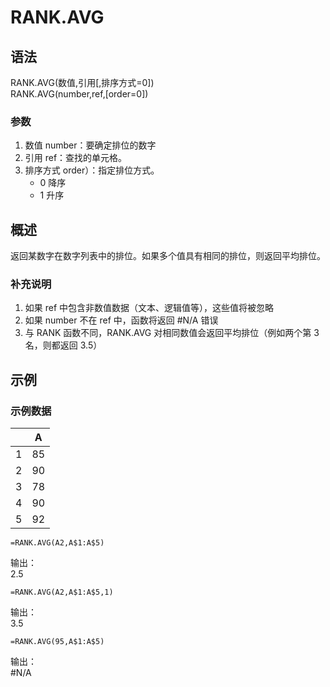 # RANK.AVG

## 语法

RANK.AVG(数值,引用[,排序方式=0])  
RANK.AVG(number,ref,[order=0])

### 参数

1. 数值 number：要确定排位的数字
2. 引用 ref：查找的单元格。
3. 排序方式 order）：指定排位方式。
    - 0 降序
    - 1 升序

## 概述

返回某数字在数字列表中的排位。如果多个值具有相同的排位，则返回平均排位。

### 补充说明

1. 如果 ref 中包含非数值数据（文本、逻辑值等），这些值将被忽略
2. 如果 number 不在 ref 中，函数将返回 #N/A 错误
3. 与 RANK 函数不同，RANK.AVG 对相同数值会返回平均排位（例如两个第 3 名，则都返回 3.5）

## 示例

### 示例数据

|     | A   |
| --- | --- |
| 1   | 85  |
| 2   | 90  |
| 3   | 78  |
| 4   | 90  |
| 5   | 92  |

```excel
=RANK.AVG(A2,A$1:A$5)
```

输出：  
2.5

```excel
=RANK.AVG(A2,A$1:A$5,1)
```

输出：  
3.5

```excel
=RANK.AVG(95,A$1:A$5)
```

输出：  
#N/A
